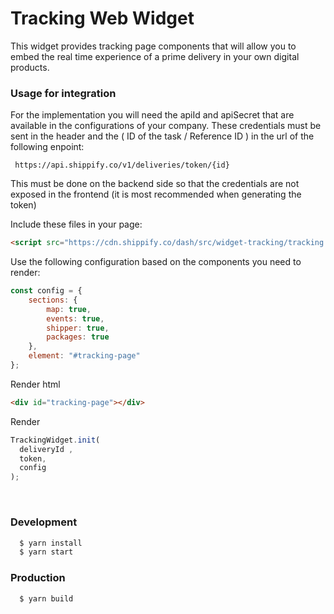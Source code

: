 # Tracking Web Widget

This widget provides tracking page components that will allow you to embed the real time experience of a prime delivery in your own digital products.

### Usage for integration 

For the implementation you will need the apiId and apiSecret that are available in the configurations of your company. 
These credentials must be sent in the header and the ( ID of the task / Reference ID ) in the url of the following enpoint:

``` https://api.shippify.co/v1/deliveries/token/{id}```

This must be done on the backend side so that the credentials are not exposed in the frontend (it is most recommended when generating the token)


Include these files in your page:
```html
<script src="https://cdn.shippify.co/dash/src/widget-tracking/tracking.0.0.1.js" type="text/javascript"></script>
```
Use the following configuration based on the components you need to render:
```js
const config = {
    sections: {
        map: true,
        events: true,
        shipper: true,
        packages: true
    },
    element: "#tracking-page"
};
```
Render html
```html
<div id="tracking-page"></div>
```

Render
```js
TrackingWidget.init(
  deliveryId ,
  token, 
  config
);
```

<br/>

### Development

```sh
  $ yarn install
  $ yarn start
```

### Production

```sh
  $ yarn build
```
